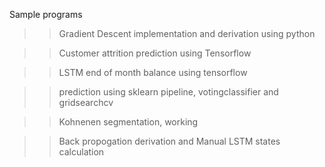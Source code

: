  Sample programs 
 
 >> Gradient Descent implementation and derivation using python
 
 >> Customer attrition prediction using  Tensorflow
 
 >> LSTM end of month balance using tensorflow
 
 >> prediction using  sklearn pipeline, votingclassifier and gridsearchcv
 
 >> Kohnenen segmentation, working 
 
 >> Back propogation derivation and Manual LSTM states calculation
